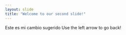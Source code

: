 ```yaml
---
layout: slide
title: "Welcome to our second slide!"
---
```

Este es mi cambio sugerido
Use the left arrow to go back!
